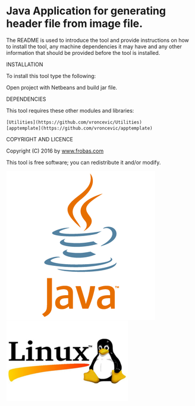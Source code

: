 Java Application for generating header file from image file.
================================================================================

The README is used to introduce the tool and provide instructions on
how to install the tool, any machine dependencies it may have and any 
other information that should be provided before the tool is installed.

INSTALLATION

To install this tool type the following:

Open project with Netbeans and build jar file.

DEPENDENCIES

This tool requires these other modules and libraries:

	[Utilities](https://github.com/vroncevic/Utilities)
	[apptemplate](https://github.com/vroncevic/apptemplate)

COPYRIGHT AND LICENCE

Copyright (C) 2016 by www.frobas.com

This tool is free software; you can redistribute it and/or modify.

![alt tag](https://raw.githubusercontent.com/vroncevic/HeaderCreator/master/java_logo.png)
![alt tag](https://raw.githubusercontent.com/vroncevic/HeaderCreator/master/linux_logo_327_215.jpg)

